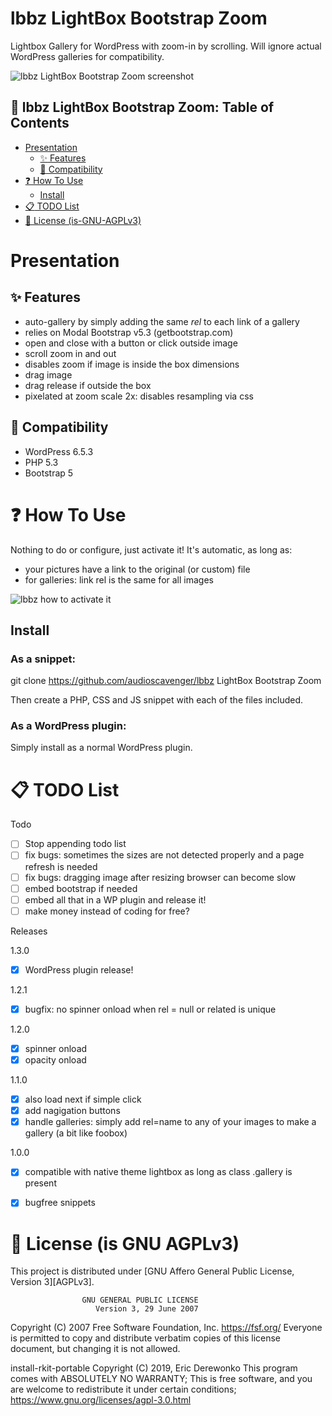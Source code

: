 # lbbz LightBox Bootstrap Zoom
Lightbox Gallery for WordPress with zoom-in by scrolling. Will ignore actual WordPress galleries for compatibility.

![lbbz LightBox Bootstrap Zoom screenshot](/assets/lbbz-example-zoom-featured-meme.avif "lbbz LightBox Bootstrap Zoom screenshot")


## :scroll: lbbz LightBox Bootstrap Zoom: Table of Contents
- [Presentation](#Presentation)
  - [:sparkles: Features](#sparkles-Features)
  - [:memo: Compatibility](#memo-Compatibility)
- [:question: How To Use](#question-How-To-Use)
  - [Install](#Install)
- [:clipboard: TODO List](#clipboard-TODO-List)
- [:ribbon: License (is-GNU-AGPLv3)](#ribbon-License-(is-GNU-AGPLv3))

# Presentation

## :sparkles: Features
* auto-gallery by simply adding the same *rel* to each link of a gallery
* relies on Modal Bootstrap v5.3 (getbootstrap.com)
* open and close with a button or click outside image
* scroll zoom in and out
* disables zoom if image is inside the box dimensions
* drag image
* drag release if outside the box
* pixelated at zoom scale 2x: disables resampling via css

## :memo: Compatibility
* WordPress 6.5.3
* PHP 5.3
* Bootstrap 5

# :question: How To Use
Nothing to do or configure, just activate it! It's automatic, as long as:
* your pictures have a link to the original (or custom) file
* for galleries: link rel is the same for all images

![lbbz how to activate it](/assets/lbbz-image-insert-advice.avif "lbbz LightBox Bootstrap Zoom screenshot")

## Install
### As a snippet:
git clone https://github.com/audioscavenger/lbbz LightBox Bootstrap Zoom

Then create a PHP, CSS and JS snippet with each of the files included.

### As a WordPress plugin:
Simply install as a normal WordPress plugin.

# :clipboard: TODO List

Todo

- [ ] Stop appending todo list
- [ ] fix bugs: sometimes the sizes are not detected properly and a page refresh is needed
- [ ] fix bugs: dragging image after resizing browser can become slow
- [ ] embed bootstrap if needed
- [ ] embed all that in a WP plugin and release it!
- [ ] make money instead of coding for free?

Releases

1.3.0
- [x] WordPress plugin release!

1.2.1
- [x] bugfix: no spinner onload when rel = null or related is unique

1.2.0
- [x] spinner onload
- [x] opacity onload

1.1.0
- [x] also load next if simple click
- [x] add nagigation buttons
- [x] handle galleries: simply add rel=name to any of your images to make a gallery (a bit like foobox)

1.0.0
- [x] compatible with native theme lightbox as long as class .gallery is present
- [x] bugfree snippets


# :ribbon: License (is GNU AGPLv3)
This project is distributed under [GNU Affero General Public License, Version 3][AGPLv3].

                    GNU GENERAL PUBLIC LICENSE
                       Version 3, 29 June 2007

 Copyright (C) 2007 Free Software Foundation, Inc. <https://fsf.org/>
 Everyone is permitted to copy and distribute verbatim copies
 of this license document, but changing it is not allowed.

install-rkit-portable  Copyright (C) 2019, Eric Derewonko
This program comes with ABSOLUTELY NO WARRANTY;
This is free software, and you are welcome to redistribute it
under certain conditions; https://www.gnu.org/licenses/agpl-3.0.html

